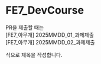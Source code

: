 # FE7_DevCourse  
PR을 제출할 때는     
[FE7_아무개] 2025MMDD_01_과제제출  
[FE7_아무개] 2025MMDD_02_과제제출  
    
식으로 제목을 작성합니다.  
